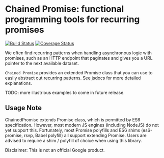 # Chained Promise: functional programming tools for recurring promises

[![Build Status](https://travis-ci.org/google/chained-promise.svg?branch=travis-ci)](https://travis-ci.org/google/chained-promise) [![Coverage Status](https://coveralls.io/repos/google/chained-promise/badge.svg?branch=master&service=github)](https://coveralls.io/github/google/chained-promise?branch=master)

We often find recurring patterns when handling asynchronous logic with promises, such as an HTTP endpoint that paginates and gives you a URL pointer to the next available dataset.

`Chained Promise` provides an extended Promise class that you can use to easily abstract out recurring patterns. See jsdocs for more detailed explanations.

TODO: more illustrious examples to come in future release.

## Usage Note

ChainedPromise extends Promise class, which is permitted by ES6 specification. However, most modern JS engines (including NodeJS) do not yet support this. Fortunately, most Promise polyfills and ES6 shims (es6-promise, rsvp, Babel polyfill) all support extending Promise. Users are advised to require a shim / polyfill of choice when using this library.

Disclaimer: This is not an official Google product.
